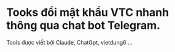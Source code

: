 # Tooks đổi mật khẩu VTC nhanh thông qua chat bot Telegram.
Tools được viết bởi Claude, ChatGpt, vietdung6 ...
